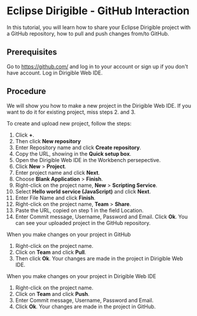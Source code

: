 # Eclipse Dirigible - GitHub Interaction
In this tutorial, you will learn how to share your Eclipse Dirigible project with a GitHub repository, how to pull and push changes from/to GitHub.


## Prerequisites

Go to https://github.com/ and log in to your account or sign up if you don't have account. Log in Dirigible Web IDE.

## Procedure

We will show you how to make a new project in the Dirigible Web IDE. If you want to do it for existing project, miss steps 2. and 3.

To create and upload new project, follow the steps:

1.  Click **+**.
2.  Then click **New repository**
3.  Enter Repository name and click **Create repository**. 
4.  Copy the URL, showing in the **Quick setup box**.
5.  Open the Dirigible Web IDE in the Workbench persepective.
6.  Click **New** > **Project**.
7.  Enter project name and click **Next**.
8.  Choose **Blank Application** > **Finish**.
9.  Right-click on the project name, **New** > **Scripting Service**. 
10. Select **Hello world service (JavaScript)** and click **Next**. 
11. Enter File Name and click **Finish**.
12. Right-click on the project name, **Team** > **Share**.
13. Paste the URL, copied on step 1 in the field Location. 
14. Enter Commit message, Username, Password and Email. Click **Ok**. 
You can see your uploaded project in the GitHub repository.

When you make changes on your project in GitHub

1. Right-click on the project name.
2. Click on **Team** and click  **Pull**.
3. Then click **Ok**. 
Your changes are made in the project in Dirigible Web IDE.

When you make changes on your project in Dirigible Web IDE

1. Right-click on the project name. 
2. Click on **Team** and click **Push**. 
3. Enter Commit message, Username, Password and Email. 
4. Click **Ok**. 
Your changes are made in the project in GitHub.
